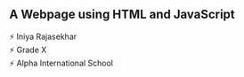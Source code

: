## A Webpage using HTML and JavaScript

⚡️ Iniya Rajasekhar<br>
⚡️ Grade X<br>
⚡️ Alpha International School

